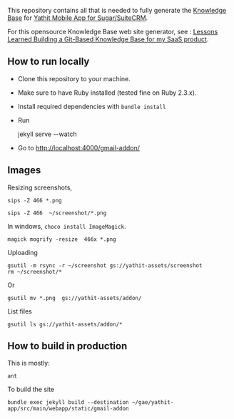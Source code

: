 This repository contains all that is needed to fully generate the [Knowledge Base](https://www.yathit.com/sugar-mobile-app/overview.html) for [Yathit Mobile App for Sugar/SuiteCRM](https://www.yathit.com/suitecrm-mobile-app/index.html).

For this opensource Knowledge Base web site generator, see : [Lessons Learned Building a Git-Based Knowledge Base for my SaaS product](https://www.wisecashhq.com/blog/lessons-learned-creating-a-git-based-knowledge-base-for-my-saas-product).


## How to run locally

* Clone this repository to your machine.
* Make sure to have Ruby installed (tested fine on Ruby 2.3.x).
* Install required dependencies with `bundle install`
* Run

    jekyll serve --watch

* Go to [http://localhost:4000/gmail-addon/](http://127.0.0.1:4000/gmail-addon/)

## Images

Resizing screenshots,

    sips -Z 466 *.png

    sips -Z 466  ~/screenshot/*.png

In windows, `choco install ImageMagick`.

    magick mogrify -resize  466x *.png

Uploading

    gsutil -m rsync -r ~/screenshot gs://yathit-assets/screenshot
    rm ~/screenshot/*

Or

    gsutil mv *.png  gs://yathit-assets/addon/

List files

    gsutil ls gs://yathit-assets/addon/*

## How to build in production

This is mostly:

    ant

To build the site

    bundle exec jekyll build --destination ~/gae/yathit-app/src/main/webapp/static/gmail-addon
